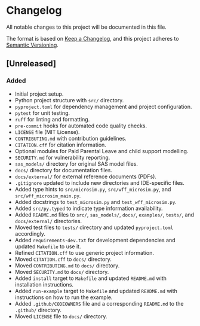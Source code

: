 # Changelog

All notable changes to this project will be documented in this file.

The format is based on [Keep a Changelog](https://keepachangelog.com/en/1.0.0/),
and this project adheres to [Semantic Versioning](https://semver.org/spec/v2.0.0.html).

## [Unreleased]

### Added

- Initial project setup.
- Python project structure with `src/` directory.
- `pyproject.toml` for dependency management and project configuration.
- `pytest` for unit testing.
- `ruff` for linting and formatting.
- `pre-commit` hooks for automated code quality checks.
- `LICENSE` file (MIT License).
- `CONTRIBUTING.md` with contribution guidelines.
- `CITATION.cff` for citation information.
- Optional modules for Paid Parental Leave and child support modelling.
- `SECURITY.md` for vulnerability reporting.
- `sas_models/` directory for original SAS model files.
- `docs/` directory for documentation files.
- `docs/external/` for external reference documents (PDFs).
- `.gitignore` updated to include new directories and IDE-specific files.
- Added type hints to `src/microsim.py`, `src/wff_microsim.py`, and `src/wff_microsim_main.py`.
- Added docstrings to `test_microsim.py` and `test_wff_microsim.py`.
- Added `src/py.typed` to indicate type information availability.
- Added `README.md` files to `src/`, `sas_models/`, `docs/`, `examples/`, `tests/`, and `docs/external/` directories.
- Moved test files to `tests/` directory and updated `pyproject.toml` accordingly.
- Added `requirements-dev.txt` for development dependencies and updated `Makefile` to use it.
- Refined `CITATION.cff` to use generic project information.
- Moved `CITATION.cff` to `docs/` directory.
- Moved `CONTRIBUTING.md` to `docs/` directory.
- Moved `SECURITY.md` to `docs/` directory.
- Added `install` target to `Makefile` and updated `README.md` with installation instructions.
- Added `run-example` target to `Makefile` and updated `README.md` with instructions on how to run the example.
- Added `.github/CODEOWNERS` file and a corresponding `README.md` to the `.github/` directory.
- Moved `LICENSE` file to `docs/` directory.

